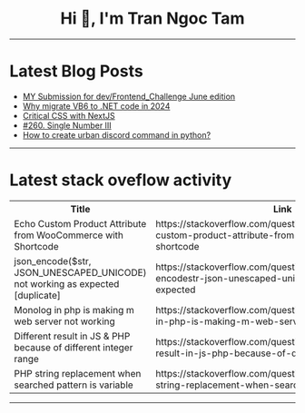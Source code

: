 <h1 align="center">Hi 👋, I'm Tran Ngoc Tam</h1>

---

# Latest Blog Posts 
<!-- BLOG-POST-LIST:START -->
- [MY Submission for dev/Frontend_Challenge June edition](https://dev.to/prakhar30/my-submission-for-devfrontendchallenge-june-edition-434n)
- [Why migrate VB6 to .NET code in 2024](https://dev.to/abtosoftware/why-migrate-vb6-to-net-code-in-2024-1ni9)
- [Critical CSS with NextJS](https://dev.to/focusreactive/critical-css-with-nextjs-3cia)
- [#260. Single Number III](https://dev.to/karleb/260-single-number-iii-4npn)
- [How to create urban discord command in python?](https://dev.to/ihazratummar/how-to-create-urban-discord-command-in-python-18kd)
<!-- BLOG-POST-LIST:END -->

---

# Latest stack oveflow activity
<table>
  <tr><th>Title</th><th>Link</th></tr>
  <!-- STACKOVERFLOW:START --><tr><td>Echo Custom Product Attribute from WooCommerce with Shortcode</td><td>https://stackoverflow.com/questions/78559435/echo-custom-product-attribute-from-woocommerce-with-shortcode</td></tr><tr><td>json_encode&lpar;$str, JSON_UNESCAPED_UNICODE&rpar; not working as expected [duplicate]</td><td>https://stackoverflow.com/questions/78559366/json-encodestr-json-unescaped-unicode-not-working-as-expected</td></tr><tr><td>Monolog in php is making m web server not working</td><td>https://stackoverflow.com/questions/78559305/monolog-in-php-is-making-m-web-server-not-working</td></tr><tr><td>Different result in JS &amp; PHP because of different integer range</td><td>https://stackoverflow.com/questions/78559081/different-result-in-js-php-because-of-different-integer-range</td></tr><tr><td>PHP string replacement when searched pattern is variable</td><td>https://stackoverflow.com/questions/78558976/php-string-replacement-when-searched-pattern-is-variable</td></tr><!-- STACKOVERFLOW:END -->
</table>

---



